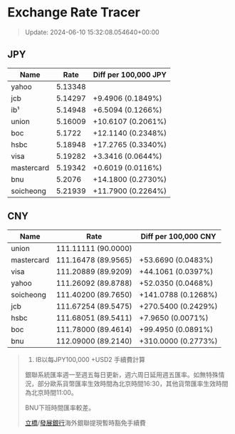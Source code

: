 # Exchange Rate Tracer

> Update: 2024-06-10 15:32:08.054640+00:00

## JPY

| Name       |    Rate | Diff per 100,000 JPY   |
|------------|---------|------------------------|
| yahoo      | 5.13348 |                        |
| jcb        | 5.14297 | +9.4906 (0.1849%)      |
| ib¹        | 5.14948 | +6.5094 (0.1266%)      |
| union      | 5.16009 | +10.6107 (0.2061%)     |
| boc        | 5.1722  | +12.1140 (0.2348%)     |
| hsbc       | 5.18948 | +17.2765 (0.3340%)     |
| visa       | 5.19282 | +3.3416 (0.0644%)      |
| mastercard | 5.19342 | +0.6019 (0.0116%)      |
| bnu        | 5.2076  | +14.1800 (0.2730%)     |
| soicheong  | 5.21939 | +11.7900 (0.2264%)     |

## CNY

| Name       | Rate                | Diff per 100,000 CNY   |
|------------|---------------------|------------------------|
| union      | 111.11111	(90.0000) |                        |
| mastercard | 111.16478	(89.9565) | +53.6690 (0.0483%)     |
| visa       | 111.20889	(89.9209) | +44.1061 (0.0397%)     |
| yahoo      | 111.26092	(89.8788) | +52.0350 (0.0468%)     |
| soicheong  | 111.40200	(89.7650) | +141.0788 (0.1268%)    |
| jcb        | 111.67254	(89.5475) | +270.5400 (0.2429%)    |
| hsbc       | 111.68051	(89.5411) | +7.9650 (0.0071%)      |
| boc        | 111.78000	(89.4614) | +99.4950 (0.0891%)     |
| bnu        | 112.09000	(89.2140) | +310.0000 (0.2773%)    |


> 1. IB以每JPY100,000 +USD2 手續費計算
>
> 銀聯系統匯率週一至週五每日更新，週六周日延用週五匯率。如無特殊情況，部分歐系貨幣匯率生效時間為北京時間16:30，其他貨幣匯率生效時間為北京時間11:00。
>
> BNU下班時間匯率較差。
>
> [立橋](https://www.wlbank.com.mo/uploads/ueditor/file/20181211/1544536513900230.pdf)/[發展銀行](https://www.mdb.com.mo/Service_Charges_20230728.pdf)海外銀聯提現暫時豁免手續費

